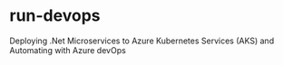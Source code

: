 # run-devops
Deploying .Net Microservices to Azure Kubernetes Services (AKS) and Automating with Azure devOps
